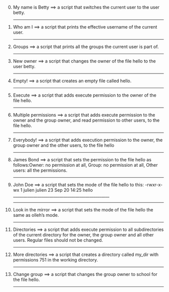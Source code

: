 0. My name is Betty ==> a script that switches the current user to the user betty.<hr>
1. Who am I ==> a script that prints the effective username of the current user.<hr>
2. Groups ==> a script that prints all the groups the current user is part of.<hr>
3. New owner ==> a script that changes the owner of the file hello to the user betty.<hr>
4. Empty! ==> a script that creates an empty file called hello.<hr>
5. Execute ==> a script that adds execute permission to the owner of the file hello.<hr>
6. Multiple permissions ==> a script that adds execute permission to the owner and the group owner, and read permission to other users, to the file hello.<hr>
7. Everybody! ==> a script that adds execution permission to the owner, the group owner and the other users, to the file hello<hr>
8. James Bond ==> a script that sets the permission to the file hello as follows:Owner: no permission at all, Group: no permission at all, Other users: all the permissions.<hr>
9. John Doe ==> a script that sets the mode of the file hello to this:
		-rwxr-x-wx 1 julien julien 23 Sep 20 14:25 hello     
		________________________________________________ <hr>
10. Look in the mirror ==> a script that sets the mode of the file hello the same as olleh’s mode.<hr>
11. Directories ==> a script that adds execute permission to all subdirectories of the current directory for the owner, the group owner and all other users. Regular files should not be changed.<hr>
12. More directories ==> a script that creates a directory called my_dir with permissions 751 in the working directory.<hr>
13. Change group ==> a script that changes the group owner to school for the file hello.<hr>

